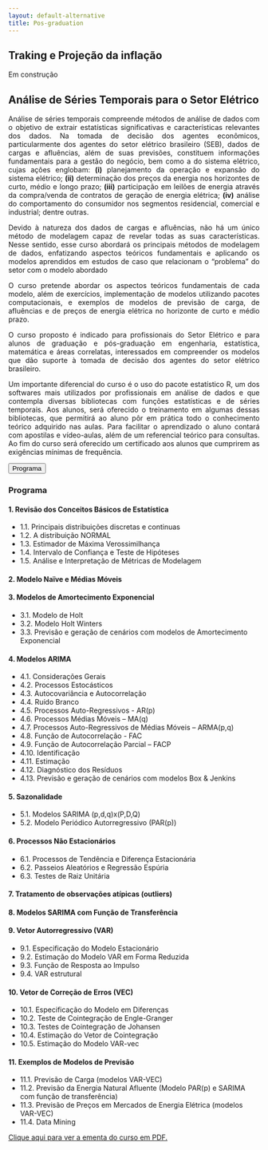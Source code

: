 ```yaml
---
layout: default-alternative
title: Pos-graduation
---
```



## Traking e Projeção da inflação

<p>Em construção</p>

## Análise de Séries Temporais para o Setor Elétrico 
  
  <p align='justify'>  Análise de séries temporais compreende métodos de análise de dados com o objetivo
de extrair estatísticas significativas e características relevantes dos dados. Na tomada de
decisão dos agentes econômicos, particularmente dos agentes do setor elétrico brasileiro
(SEB), dados de cargas e afluências, além de suas previsões, constituem informações
fundamentais para a gestão do negócio, bem como a do sistema elétrico, cujas ações
englobam: <strong>(i)</strong> planejamento da operação e expansão do sistema elétrico; <strong>(ii)</strong> determinação dos
preços da energia nos horizontes de curto, médio e longo prazo; <strong>(iii)</strong> participação em leilões
de energia através da compra/venda de contratos de geração de energia elétrica; <strong>(iv)</strong> análise do
comportamento do consumidor nos segmentos residencial, comercial e industrial; dentre
outras.
  </p>
  
  <p align='justify'>
  Devido à natureza dos dados de cargas e afluências, não há um único método de
modelagem capaz de revelar todas as suas características. Nesse sentido, esse curso abordará
os principais métodos de modelagem de dados, enfatizando aspectos teóricos fundamentais e
aplicando os modelos aprendidos em estudos de caso que relacionam o “problema” do setor
com o modelo abordado</p>

<p align='justify'>O curso pretende abordar os aspectos teóricos fundamentais de cada modelo, além de
exercícios, implementação de modelos utilizando pacotes computacionais, e exemplos de
modelos de previsão de carga, de afluências e de preços de energia elétrica no horizonte de
curto e médio prazo.</p>

<p align='justify'>O curso proposto é indicado para profissionais do Setor Elétrico e para alunos de
graduação e pós-graduação em engenharia, estatística, matemática e áreas correlatas,
interessados em compreender os modelos que dão suporte à tomada de decisão dos agentes do
setor elétrico brasileiro.</p>

<p align='justify'>Um importante diferencial do curso é o uso do pacote estatístico R, um dos softwares
mais utilizados por profissionais em análise de dados e que contempla diversas bibliotecas
com funções estatísticas e de séries temporais. Aos alunos, será oferecido o treinamento em 
algumas dessas bibliotecas, que permitirá ao aluno pôr em prática todo o conhecimento
teórico adquirido nas aulas. Para facilitar o aprendizado o aluno contará com apostilas e
vídeo-aulas, além de um referencial teórico para consultas. Ao fim do curso será oferecido um
certificado aos alunos que cumprirem as exigências mínimas de frequência.</p>

<button type="button" class="btn btn-default btn-block" data-toggle="collapse" data-target="#demo">Programa</button>
  <div id="demo" class="collapse">
<h3>Programa <i class="fa fa-pencil-square-o" aria-hidden="true"></i></h3>

<h4>1. Revisão dos Conceitos Básicos de Estatística</h4>
<ul>
<li>1.1. Principais distribuições discretas e continuas</li>
<li>1.2. A distribuição NORMAL</li>
<li>1.3. Estimador de Máxima Verossimilhança</li>
<li>1.4. Intervalo de Confiança e Teste de Hipóteses</li>
<li>1.5. Análise e Interpretação de Métricas de Modelagem</li>
</ul>

<h4>2. Modelo Naïve e Médias Móveis</h4>


<h4>3. Modelos de Amortecimento Exponencial</h4>
<ul>
<li>3.1. Modelo de Holt</li>
<li>3.2. Modelo Holt Winters</li>
<li>3.3. Previsão e geração de cenários com modelos de Amortecimento Exponencial</li>
</ul>

<h4>4. Modelos ARIMA</h4>
<ul>
<li>4.1. Considerações Gerais</li>
<li>4.2. Processos Estocásticos</li>
<li>4.3. Autocovariância e Autocorrelação</li>
<li>4.4. Ruído Branco</li>
<li>4.5. Processos Auto-Regressivos - AR(p)</li>
<li>4.6. Processos Médias Móveis – MA(q)</li>
<li>4.7. Processos Auto-Regressivos de Médias Móveis – ARMA(p,q)</li>
<li>4.8. Função de Autocorrelação - FAC</li>
<li>4.9. Função de Autocorrelação Parcial – FACP</li>
<li>4.10. Identificação</li>
<li>4.11. Estimação</li>
<li>4.12. Diagnóstico dos Resíduos</li>
<li>4.13. Previsão e geração de cenários com modelos Box & Jenkins</li>
</ul>

<h4>5. Sazonalidade</h4>

<ul>
<li>5.1. Modelos SARIMA (p,d,q)x(P,D,Q)</li>
<li>5.2. Modelo Periódico Autorregressivo (PAR(p))</li>
</ul>

<h4>6. Processos Não Estacionários</h4>
<ul>
<li>6.1. Processos de Tendência e Diferença Estacionária</li>
<li>6.2. Passeios Aleatórios e Regressão Espúria</li>
<li>6.3. Testes de Raiz Unitária</li>
</ul>

<h4>7. Tratamento de observações atípicas (outliers)</h4>
<h4>8. Modelos SARIMA com Função de Transferência</h4>
<h4>9. Vetor Autorregressivo (VAR)</h4>
<ul>
<li>9.1. Especificação do Modelo Estacionário</li>
<li>9.2. Estimação do Modelo VAR em Forma Reduzida</li>
<li>9.3. Função de Resposta ao Impulso</li>
<li>9.4. VAR estrutural</li>
</ul>

<h4>10. Vetor de Correção de Erros (VEC)</h4>
<ul>
<li>10.1. Especificação do Modelo em Diferenças</li>
<li>10.2. Teste de Cointegração de Engle-Granger</li>
<li>10.3. Testes de Cointegração de Johansen</li>
<li>10.4. Estimação do Vetor de Cointegração</li>
<li>10.5. Estimação do Modelo VAR-vec</li>
</ul>

<h4>11. Exemplos de Modelos de Previsão</h4>
<ul>
<li>11.1. Previsão de Carga (modelos VAR-VEC)</li>
<li>11.2. Previsão da Energia Natural Afluente (Modelo PAR(p) e SARIMA com função de
transferência)</li>
<li>11.3. Previsão de Preços em Mercados de Energia Elétrica (modelos VAR-VEC)</li>
<li>11.4. Data Mining</li>
</ul>

<a href="https://pedroferreira.shinyapps.io/SeriesTemporais/_w_809d9698/ementa1.pdf" target="blank">
  <div class="bs-callout bs-callout-success">
 Clique aqui  para ver a ementa do curso em PDF. <i class="fa fa-file-pdf-o" aria-hidden="true"></i>
  </div>
 </a>

</div>

<br>